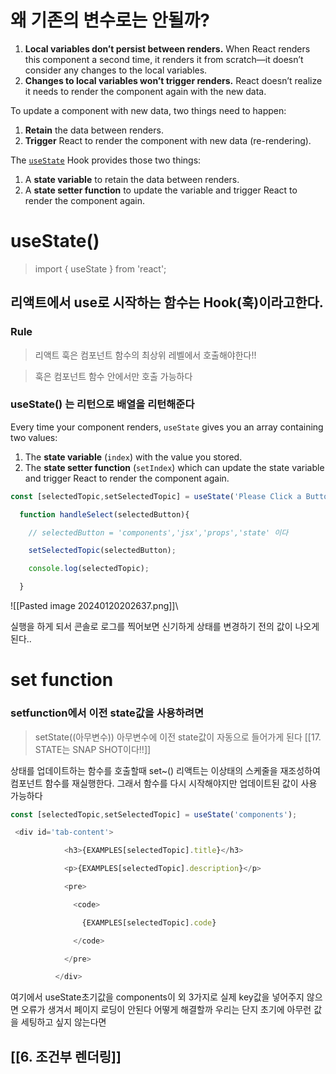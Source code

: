 # 왜 기존의 변수로는 안될까? 
1. **Local variables don’t persist between renders.** When React renders this component a second time, it renders it from scratch—it doesn’t consider any changes to the local variables.
2. **Changes to local variables won’t trigger renders.** React doesn’t realize it needs to render the component again with the new data.

To update a component with new data, two things need to happen:

1. **Retain** the data between renders.
2. **Trigger** React to render the component with new data (re-rendering).

The [`useState`](https://react.dev/reference/react/useState) Hook provides those two things:

1. A **state variable** to retain the data between renders.
2. A **state setter function** to update the variable and trigger React to render the component again.

# useState()

> import { useState } from 'react';

## 리액트에서 use로 시작하는 함수는 Hook(훅)이라고한다.

### Rule 
> 리액트 훅은 컴포넌트 함수의 최상위 레벨에서 호출해야한다!! 

> 훅은 컴포넌트 함수 안에서만 호출 가능하다

### useState() 는 리턴으로 배열을 리턴해준다 
Every time your component renders, `useState` gives you an array containing two values:

1. The **state variable** (`index`) with the value you stored.
2. The **state setter function** (`setIndex`) which can update the state variable and trigger React to render the component again.

```jsx
const [selectedTopic,setSelectedTopic] = useState('Please Click a Button');

  function handleSelect(selectedButton){

    // selectedButton = 'components','jsx','props','state' 이다

    setSelectedTopic(selectedButton);

    console.log(selectedTopic);

  }
```
![[Pasted image 20240120202637.png]]\

실행을 하게 되서 콘솔로 로그를 찍어보면 신기하게 상태를 변경하기 전의 값이 나오게 된다..
# set function

### setfunction에서 이전 state값을 사용하려면 
> setState((아무변수)) 아무변수에 이전 state값이 자동으로 들어가게 된다
[[17. STATE는 SNAP SHOT이다!!]]

상태를 업데이트하는 함수를 호출할때 set~() 리액트는 이상태의 스케줄을 재조성하여
컴포넌트 함수를 재실행한다.
그래서 함수를 다시 시작해야지만 업데이트된 값이 사용 가능하다 
```jsx
const [selectedTopic,setSelectedTopic] = useState('components');

 <div id='tab-content'>

            <h3>{EXAMPLES[selectedTopic].title}</h3>

            <p>{EXAMPLES[selectedTopic].description}</p>

            <pre>

              <code>

                {EXAMPLES[selectedTopic].code}

              </code>

            </pre>

          </div>
```

여기에서 useState초기값을 components이 외 3가지로 실제 key값을 넣어주지 않으면 
오류가 생겨서 페이지 로딩이 안된다 
어떻게 해결할까 우리는 단지 초기에 아무런 값을 세팅하고 싶지 않는다면 

## [[6. 조건부 렌더링]]


